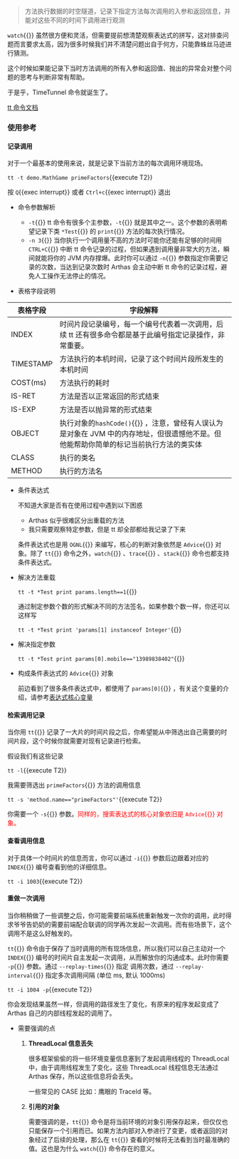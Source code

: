 > 方法执行数据的时空隧道，记录下指定方法每次调用的入参和返回信息，并能对这些不同的时间下调用进行观测

`watch`{{}} 虽然很方便和灵活，但需要提前想清楚观察表达式的拼写，这对排查问题而言要求太高，因为很多时候我们并不清楚问题出自于何方，只能靠蛛丝马迹进行猜测。

这个时候如果能记录下当时方法调用的所有入参和返回值、抛出的异常会对整个问题的思考与判断非常有帮助。

于是乎，TimeTunnel 命令就诞生了。

[tt 命令文档](https://arthas.aliyun.com/doc/tt.html)

### 使用参考

#### 记录调用

对于一个最基本的使用来说，就是记录下当前方法的每次调用环境现场。

`tt -t demo.MathGame primeFactors`{{execute T2}}

按 `Q`{{exec interrupt}} 或者 `Ctrl+c`{{exec interrupt}} 退出

- 命令参数解析

  - `-t`{{}} tt 命令有很多个主参数，`-t`{{}} 就是其中之一。这个参数的表明希望记录下类 `*Test`{{}} 的 `print`{{}} 方法的每次执行情况。
  - `-n 3`{{}} 当你执行一个调用量不高的方法时可能你还能有足够的时间用 `CTRL+C`{{}} 中断 tt 命令记录的过程，但如果遇到调用量非常大的方法，瞬间就能将你的 JVM 内存撑爆。此时你可以通过 `-n`{{}} 参数指定你需要记录的次数，当达到记录次数时 Arthas 会主动中断 tt 命令的记录过程，避免人工操作无法停止的情况。

- 表格字段说明

| 表格字段  | 字段解释                                                                                                                              |
| --------- | ------------------------------------------------------------------------------------------------------------------------------------- |
| INDEX     | 时间片段记录编号，每一个编号代表着一次调用，后续 tt 还有很多命令都是基于此编号指定记录操作，非常重要。                                |
| TIMESTAMP | 方法执行的本机时间，记录了这个时间片段所发生的本机时间                                                                                |
| COST(ms)  | 方法执行的耗时                                                                                                                        |
| IS-RET    | 方法是否以正常返回的形式结束                                                                                                          |
| IS-EXP    | 方法是否以抛异常的形式结束                                                                                                            |
| OBJECT    | 执行对象的`hashCode()`{{}} ，注意，曾经有人误认为是对象在 JVM 中的内存地址，但很遗憾他不是。但他能帮助你简单的标记当前执行方法的类实体 |
| CLASS     | 执行的类名                                                                                                                            |
| METHOD    | 执行的方法名                                                                                                                          |

- 条件表达式

  不知道大家是否有在使用过程中遇到以下困惑

  - Arthas 似乎很难区分出重载的方法
  - 我只需要观察特定参数，但是 tt 却全部都给我记录了下来

  条件表达式也是用 `OGNL`{{}} 来编写，核心的判断对象依然是 `Advice`{{}} 对象。除了 `tt`{{}} 命令之外，`watch`{{}} 、`trace`{{}} 、`stack`{{}} 命令也都支持条件表达式。

- 解决方法重载

  `tt -t *Test print params.length==1`{{}}

  通过制定参数个数的形式解决不同的方法签名，如果参数个数一样，你还可以这样写

  `tt -t *Test print 'params[1] instanceof Integer'`{{}}

- 解决指定参数

  `tt -t *Test print params[0].mobile=="13989838402"`{{}}

- 构成条件表达式的 `Advice`{{}} 对象

  前边看到了很多条件表达式中，都使用了 `params[0]`{{}} ，有关这个变量的介绍，请参考[表达式核心变量](https://arthas.aliyun.com/doc/advice-class.html)

#### 检索调用记录

当你用 `tt`{{}} 记录了一大片的时间片段之后，你希望能从中筛选出自己需要的时间片段，这个时候你就需要对现有记录进行检索。

假设我们有这些记录

`tt -l`{{execute T2}}

我需要筛选出 `primeFactors`{{}} 方法的调用信息

`tt -s 'method.name=="primeFactors"'`{{execute T2}}

你需要一个 `-s`{{}} 参数。<span style="color:red;">同样的，搜索表达式的核心对象依旧是 `Advice`{{}} 对象。</span>

#### 查看调用信息

对于具体一个时间片的信息而言，你可以通过 `-i`{{}} 参数后边跟着对应的 `INDEX`{{}} 编号查看到他的详细信息。

`tt -i 1003`{{execute T2}}

#### 重做一次调用

当你稍稍做了一些调整之后，你可能需要前端系统重新触发一次你的调用，此时得求爷爷告奶奶的需要前端配合联调的同学再次发起一次调用。而有些场景下，这个调用不是这么好触发的。

`tt`{{}} 命令由于保存了当时调用的所有现场信息，所以我们可以自己主动对一个 `INDEX`{{}} 编号的时间片自主发起一次调用，从而解放你的沟通成本。此时你需要 `-p`{{}} 参数。通过 `--replay-times`{{}} 指定
调用次数，通过 `--replay-interval`{{}} 指定多次调用间隔 (单位 ms, 默认 1000ms)

`tt -i 1004 -p`{{execute T2}}

你会发现结果虽然一样，但调用的路径发生了变化，有原来的程序发起变成了 Arthas 自己的内部线程发起的调用了。

- 需要强调的点

  1. **ThreadLocal 信息丢失**

     很多框架偷偷的将一些环境变量信息塞到了发起调用线程的 ThreadLocal 中，由于调用线程发生了变化，这些 ThreadLocal 线程信息无法通过 Arthas 保存，所以这些信息将会丢失。

     一些常见的 CASE 比如：鹰眼的 TraceId 等。

  2. **引用的对象**

     需要强调的是，`tt`{{}} 命令是将当前环境的对象引用保存起来，但仅仅也只能保存一个引用而已。如果方法内部对入参进行了变更，或者返回的对象经过了后续的处理，那么在 `tt`{{}} 查看的时候将无法看到当时最准确的值。这也是为什么 `watch`{{}} 命令存在的意义。
